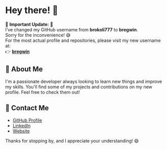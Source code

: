 # Hey there! 👋

🚨 **Important Update:** 🚨  
I’ve changed my GitHub username from **brokoli777** to **bregwin**.  
Sorry for the inconvenience! 😅  
For the most actual profile and repositories, please visit my new username at:  
👉 [**bregwin**](https://github.com/bregwin)

## 🌱 About Me

I'm a passionate developer always looking to learn new things and improve my skills. You'll find some of my projects and contributions on my new profile. Feel free to check them out!

## 🔗 Contact Me

- [GitHub Profile](https://github.com/bregwin)
- [LinkedIn](https://www.linkedin.com/in/bregwin) 
- [Website](https://www.bregwin.com) 

Thanks for stopping by, and I appreciate your understanding! 😄
